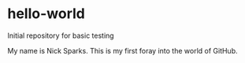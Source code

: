 # hello-world
Initial repository for basic testing

My name is Nick Sparks. This is my first foray into the world of GitHub.
